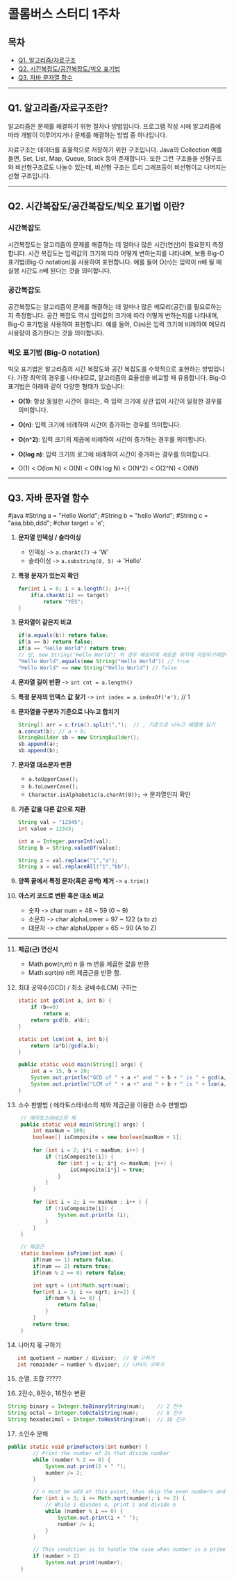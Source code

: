 # 콜롬버스 스터디 1주차

## 목차

- [Q1. 알고리즘/자료구조](#q1-알고리즘자료구조란)
- [Q2. 시간복잡도/공간복잡도/빅오 표기법](#q2-시간복잡도공간복잡도빅오-표기법-이란)
- [Q3. 자바 문자열 함수](#q3-자바-문자열-함수)

---

## Q1. 알고리즘/자료구조란?

알고리즘은 문제를 해결하기 위한 절차나 방법입니다. 프로그램 작성 시에 알고리즘에 따라 개발이 이루어지거나 문제를 해결하는 방법 중 하나입니다.

자료구조는 데이터를 효율적으로 저장하기 위한 구조입니다. Java의 Collection 예를 들면, Set, List, Map, Queue, Stack 등이 존재합니다. 또한 그런 구조들을 선형구조와 비선형구조로도 나눌수 있는데, 비선형 구조는 트리 그래프등이 비선형이고 나머지는 선형 구조입니다.

---

## Q2. 시간복잡도/공간복잡도/빅오 표기법 이란?

### 시간복잡도

시간복잡도는 알고리즘이 문제를 해결하는 데 얼마나 많은 시간(연산)이 필요한지 측정합니다. 시간 복잡도는 입력값의 크기에 따라 어떻게 변하는지를 나타내며, 보통 Big-O 표기법(Big-O notation)을 사용하여 표현합니다. 예를 들어 O(n)는 입력이 n배 될 때 실행 시간도 n배 된다는 것을 의미합니다.

### 공간복잡도

공간복잡도는 알고리즘이 문제를 해결하는 데 얼마나 많은 메모리(공간)를 필요로하는지 측정합니다. 공간 복잡도 역시 입력값의 크기에 따라 어떻게 변하는지를 나타내며, Big-O 표기법을 사용하여 표현합니다. 예를 들어, O(n)은 입력 크기에 비례하여 메모리 사용량이 증가한다는 것을 의미합니다.

### 빅오 표기법 (Big-O notation)

빅오 표기법은 알고리즘의 시간 복잡도와 공간 복잡도를 수학적으로 표현하는 방법입니다. 가장 최악의 경우를 나타내므로, 알고리즘의 효율성을 비교할 때 유용합니다. Big-O 표기법은 아래와 같이 다양한 형태가 있습니다:

- **O(1)**: 항상 동일한 시간이 걸리는, 즉 입력 크기에 상관 없이 시간이 일정한 경우를 의미합니다.

- **O(n)**: 입력 크기에 비례하여 시간이 증가하는 경우를 의미합니다.

- **O(n^2)**: 입력 크기의 제곱에 비례하여 시간이 증가하는 경우를 의미합니다.

- **O(log n)**: 입력 크기의 로그에 비례하여 시간이 증가하는 경우를 의미합니다.

- O(1) < O(lon N) < O(N) < O(N log N) < O(N^2) < O(2^N) < O(N!)
---

## Q3. 자바 문자열 함수
#java 
#String a = "Hello World"; 
#String b = "hello World"; 
#String c = "aaa,bbb,ddd";
#char target = 'e';

1. **문자열 인덱싱 / 슬라이싱**
    - 인덱싱 -> `a.charAt(7)` -> 'W'
    - 슬라이싱 -> `a.substring(0, 5)` -> 'Hello'

2. **특정 문자가 있는지 확인**
    ```java
    for(int i = 0; i < a.length(); i++){
        if(a.charAt(i) == target) 
            return "YES";
    }
    ```

3. **문자열이 같은지 비교**
    ```java
    if(a.equals(b)) return false;
    if(a == b) return false;
    if(a == "Hello World") return true;
    // 단, new String("Hello World") 의 경우 메모리에 새로운 위치에 저장되기때문에 주의
    "Hello World".equals(new String("Hello World")) // true
    "Hello World" == new String("Hello World") // false
    ```

4. **문자열 길이 반환** -> `int cnt = a.length()`

5. **특정 문자의 인덱스 값 찾기** -> `int index = a.indexOf('e');` // 1

6. **문자열을 구분자 기준으로 나누고 합치기**
    ```java
    String[] arr = c.trim().split(",");  // , 기준으로 나누고 배열에 담기
    a.concat(b); // a + b;
    StringBuilder sb = new StringBuilder();
    sb.append(a);
    sb.append(b);
    ```

7. **문자열 대소문자 변환**
    - `a.toUpperCase();`
    - `b.toLowerCase();`
    - `Character.isAlphabetic(a.charAt(0));` -> 문자열인지 확인

8. **기존 값을 다른 값으로 치환**
    ```java
    String val = "12345";
    int value = 12345;

    int a = Integer.parseInt(val);
    String b = String.valueOf(value);

    String z = val.replace("1","a");
    String x = val.replaceAll("1","bb");
    ```

9. **양쪽 끝에서 특정 문자(혹은 공백) 제거** -> `a.trim()`

10. **아스키 코드로 변환 혹은 대소 비교**
    - 숫자 -> char num = 48 ~ 59 (0 ~ 9)
    - 소문자 -> char alphaLower = 97 ~ 122 (a to z)
    - 대문자 -> char alphaUpper = 65 ~ 90 (A to Z)

---
11. **제곱(근) 연산시**
    - Math.pow(n,m) n 을 m 번을 제곱한 값을 반환
    - Math.sqrt(n) n의 제곱근을 반환 함.

12. 최대 공약수(GCD) / 최소 공배수(LCM) 구하는 
    ```java
    static int gcd(int a, int b) {
        if (b==0)
            return a;
        return gcd(b, a%b);
    }

    static int lcm(int a, int b){
        return (a*b)/gcd(a,b);
    }

    public static void main(String[] args) {
        int a = 15, b = 20;
        System.out.println("GCD of " + a +" and " + b + " is " + gcd(a, b));
        System.out.println("LCM of " + a +" and " + b + " is " + lcm(a, b));
    }
    ```
    
13. 소수 판별법 ( 에라토스테네스의 체와 제곱근을 이용한 소수 판별법)
```java
    // 애라토스테네스의 체
    public static void main(String[] args) {
        int maxNum = 100;
        boolean[] isComposite = new boolean[maxNum + 1];
    
        for (int i = 2; i*i < maxNum; i++) {
            if (!isComposite[i]) {
                for (int j = i; i*j <= maxNum; j++) {
                    isComposite[i*j] = true;
                }
            }
        }
    
        for (int i = 2; i <= maxNum ; i++ ) {
            if (!isComposite[i]) {
                System.out.println (i);
            }
        }
    }

    // 제곱근 
    static boolean isPrime(int num) {
        if(num <= 1) return false;
        if(num == 2) return true;
        if(num % 2 == 0) return false;

        int sqrt = (int)Math.sqrt(num);
        for(int i = 3; i <= sqrt; i+=2) {
            if(num % i == 0) {
                return false;
            }
        }
        return true;
    }
```
14. 나머지 몫 구하기
```java
   int quotient = number / divisor;  // 몫 구하기
   int remainder = number % divisor; // 나머지 구하기
```
15. 순열, 조합
?????

16. 2진수, 8진수, 16진수 변환
```java
String binary = Integer.toBinaryString(num);    // 2 진수
String octal = Integer.toOctalString(num);      // 8 진수
String hexadecimal = Integer.toHexString(num);  // 16 진수
```
17. 소인수 분해
```java
public static void primeFactors(int number) {
        // Print the number of 2s that divide number
        while (number % 2 == 0) {
            System.out.print(2 + " ");
            number /= 2;
        }

        // n must be odd at this point, thus skip the even numbers and iterate only for odd
        for (int i = 3; i <= Math.sqrt(number); i += 2) {
            // While i divides n, print i and divide n
            while (number % i == 0) {
                System.out.print(i + " ");
                number /= i;
            }
        }

        // This condition is to handle the case when number is a prime number greater than 2
        if (number > 2)
            System.out.print(number);
    }
```


